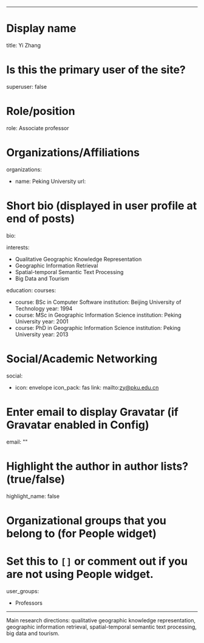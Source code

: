 
---
# Display name
title: Yi Zhang

# Is this the primary user of the site?
superuser: false

# Role/position
role: Associate professor

# Organizations/Affiliations
organizations:
- name: Peking University
  url: 

# Short bio (displayed in user profile at end of posts)
bio: 

interests:
  - Qualitative Geographic Knowledge Representation
  - Geographic Information Retrieval
  - Spatial-temporal Semantic Text Processing
  - Big Data and Tourism

education:
  courses:
  - course: BSc in Computer Software
    institution: Beijing University of Technology
    year: 1994
  - course: MSc in Geographic Information Science
    institution: Peking University
    year: 2001
  - course: PhD in Geographic Information Science
    institution: Peking University
    year: 2013

# Social/Academic Networking
social:
  - icon: envelope
    icon_pack: fas
    link: mailto:zy@pku.edu.cn

# Enter email to display Gravatar (if Gravatar enabled in Config)
email: ""

# Highlight the author in author lists? (true/false)
highlight_name: false

# Organizational groups that you belong to (for People widget)
#   Set this to `[]` or comment out if you are not using People widget.
user_groups:
- Professors
---
Main research directions: qualitative geographic knowledge representation, geographic information retrieval, spatial-temporal semantic text processing, big data and tourism.
